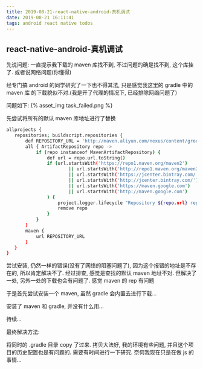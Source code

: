 ```yaml
---
title: 2019-08-21-react-native-android-真机调试
date: 2019-08-21 16:11:41
tags: android react native todos
---
```


## react-native-android-真机调试

先说问题: 一直提示我下载的 maven 库找不到, 不过问题的确是找不到, 这个库挂了.
或者说网络问题(你懂得)

经专门搞 android 的同学研究了一下也不得其法, 只是感觉我这里的 gradle 中的 maven 库
的下载貌似不对.(我是开了代理的情况下, 已经排除网络问题了)

问题如下:
{% asset_img task_failed.png %}

先尝试将所有的默认 maven 库地址进行了替换

```sh
allprojects {
   repositories; buildscript.repositories {
       def REPOSITORY_URL = 'http://maven.aliyun.com/nexus/content/groups/public/'
       all { ArtifactRepository repo ->
           if (repo instanceof MavenArtifactRepository) {
               def url = repo.url.toString()
               if (url.startsWith('https://repo1.maven.org/maven2')
                       || url.startsWith('http://repo1.maven.org/maven2')
                       || url.startsWith('https://jcenter.bintray.com/')
                       || url.startsWith('http://jcenter.bintray.com/')
                       || url.startsWith('https://maven.google.com')
                       || url.startsWith('http://maven.google.com')
               ) {
                   project.logger.lifecycle "Repository ${repo.url} replaced by $REPOSITORY_URL."
                   remove repo
               }
           }
       }
       maven {
           url REPOSITORY_URL
       }
   }
}
```
尝试安装, 仍然一样的错误(没有了网络的阻塞问题了), 因为这个报错的地址是不存在的, 所以肯定解决不了.
经过排查, 感觉是查找的默认 maven 地址不对. 但解决了一处, 另外一处的下载也会有问题了. 感觉 maven 的 rep 有问题

于是首先尝试安装一个 maven, 虽然 gradle 会内置去进行下载...

安装了 maven 和 gradle, 并没有什么用...

待续...

最终解决方法:

将同时的 .gradle 目录 copy 了过来. 拷贝大法好, 我的环境有些问题, 并且这个项目的历史配置也是有问题的.
需要有时间进行一下研究. 奈何我现在只是在做 js 的事情...
